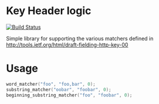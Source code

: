 # Key Header logic

[![Build Status](https://travis-ci.org/jbussdieker/c-key_header_support.png?branch=master)](https://travis-ci.org/jbussdieker/c-key_header_support)

Simple library for supporting the various matchers defined in http://tools.ietf.org/html/draft-fielding-http-key-00

# Usage

```c
word_matcher("foo", "foo,bar", 0);
substring_matcher("oobar", "foobar", 0);
beginning_substring_matcher("foo", "foobar", 0);
```
